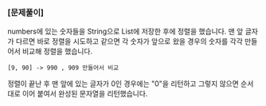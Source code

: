 ### [문제풀이]
numbers에 있는 숫자들을 String으로 List에 저장한 후에 정렬을 했습니다. 
맨 앞 글자가 다르면 바로 정렬을 시도하고 같으면 각 숫자가 앞으로 왔을 경우의 숫자를 각각 만들어서 비교해 정렬을 했습니다.
```
[9, 90] -> 990 , 909 만들어서 비교
```
정렬이 끝난 후 맨 앞에 있는 글자가 0인 경우에는 "0"을 리턴하고 그렇지 않으면 순서대로 이어 붙여서 완성된 문자열을 리턴했습니다.

